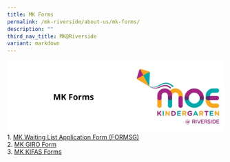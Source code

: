 ```yaml
---
title: MK Forms
permalink: /mk-riverside/about-us/mk-forms/
description: ""
third_nav_title: MK@Riverside
variant: markdown
---
```

![](/images/header-mkforms.jpg)
<br>1. <a target="blank" href="https://go.gov.sg/mkrs-waitinglist"> MK Waiting List Application Form (FORMSG)</a>
<br>2. <a target="blank" href="/files/mk_giro_form.pdf">MK GIRO Form</a>
<br>3. <a target="blank" href="https://www.ecda.gov.sg/parents/subsidies-financial-assistance#KIFAS">MK KIFAS Forms</a>